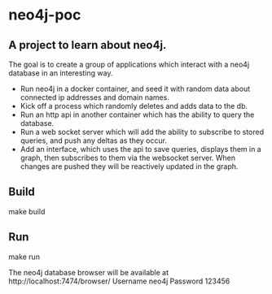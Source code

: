 # neo4j-poc
## A project to learn about neo4j.

The goal is to create a group of applications which interact with a neo4j database in an interesting way.

- Run neo4j in a docker container, and seed it with random data about connected ip addresses and domain names.
- Kick off a process which randomly deletes and adds data to the db.
- Run an http api in another container which has the ability to query the database.
- Run a web socket server which will add the ability to subscribe to stored queries, and push any deltas as they occur.
- Add an interface, which uses the api to save queries, displays them in a graph, then subscribes to them via the websocket server. When changes are pushed they will be reactively updated in the graph.

## Build
make build

## Run
make run

The neo4j database browser will be available at http://localhost:7474/browser/
Username neo4j
Password 123456